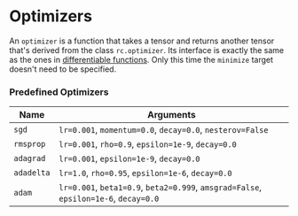 # Optimizers

An `optimizer` is a function that takes a tensor and returns another 
tensor that's derived from the class `rc.optimizer`. Its interface
is exactly the same as the ones in 
[differentiable functions](../core/03-differentiable-functions.md).
Only this time the `minimize` target doesn't need to be specified.

### Predefined Optimizers

| Name | Arguments |
| ---- | ---------- | 
| `sgd` | `lr=0.001`, `momentum=0.0`, `decay=0.0`, `nesterov=False` |
| `rmsprop` | `lr=0.001`, `rho=0.9`, `epsilon=1e-9`, `decay=0.0` |
| `adagrad` | `lr=0.001`, `epsilon=1e-9`, `decay=0.0` |
| `adadelta` | `lr=1.0`, `rho=0.95`, `epsilon=1e-6`, `decay=0.0` | 
| `adam` | `lr=0.001`, `beta1=0.9`, `beta2=0.999`, `amsgrad=False`, `epsilon=1e-6`, `decay=0.0` |
